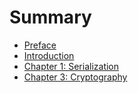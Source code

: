 # Summary

* [Preface](README.md)
* [Introduction](book/introduction.md)
* [Chapter 1: Serialization](book/chapter01.md)
* [Chapter 3: Cryptography](book/chapter03.md)

